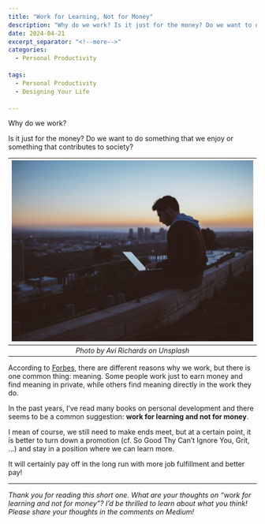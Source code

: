 ```yaml
---
title: "Work for Learning, Not for Money"
description: "Why do we work? Is it just for the money? Do we want to do something that we enjoy or something that contributes to society?"
date: 2024-04-21
excerpt_separator: "<!--more-->"
categories:
  - Personal Productivity

tags:
  - Personal Productivity
  - Designing Your Life

---
```

Why do we work?

Is it just for the money? Do we want to do something that we enjoy or something that contributes to society?

| ![image](/assets/images/avi-richards-working_on_the_roof-unsplash.jpg) |
|:--:|
| *Photo by Avi Richards on Unsplash* |

According to [Forbes](https://www.forbes.com/sites/davidmichels/2022/09/15/why-do-we-work/), there are different reasons why we work, but there is one common thing: meaning. Some people work just to earn money and find meaning in private, while others find meaning directly in the work they do.

In the past years, I’ve read many books on personal development and there seems to be a common suggestion: **work for learning and not for money**.

I mean of course, we still need to make ends meet, but at a certain point, it is better to turn down a promotion (cf. So Good Thy Can’t Ignore You, Grit, …) and stay in a position where we can learn more.

It will certainly pay off in the long run with more job fulfillment and better pay!

---

*Thank you for reading this short one. What are your thoughts on “work for learning and not for money”? I’d be thrilled to learn about what you think! Please share your thoughts in the comments on Medium!*